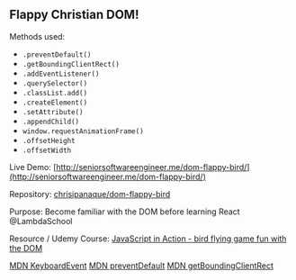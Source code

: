 ## Flappy Christian DOM!

Methods used:
- `.preventDefault()`
- `.getBoundingClientRect()`
- `.addEventListener()`
- `.querySelector()`
- `.classList.add()`
- `.createElement()`
- `.setAttribute()`
- `.appendChild()`
- `window.requestAnimationFrame()`
- `.offsetHeight`
- `.offsetWidth`

Live Demo: [http://seniorsoftwareengineer.me/dom-flappy-bird/](http://seniorsoftwareengineer.me/dom-flappy-bird/)

Repository: [chrisipanaque/dom-flappy-bird](https://github.com/chrisipanaque/dom-flappy-bird)

Purpose: Become familiar with the DOM before learning React @LambdaSchool

Resource / Udemy Course: [JavaScript in Action - bird flying game fun with the DOM](https://www.udemy.com/learn-javascript-game-course/l)

[MDN KeyboardEvent](https://developer.mozilla.org/en-US/docs/Web/API/KeyboardEvent/key)
[MDN preventDefault](https://developer.mozilla.org/en-US/docs/Web/API/Event/preventDefault)
[MDN getBoundingClientRect](https://developer.mozilla.org/en-US/docs/Web/API/Element/getBoundingClientRect)